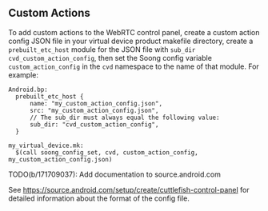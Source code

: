 ## Custom Actions

To add custom actions to the WebRTC control panel, create a custom action config
JSON file in your virtual device product makefile directory, create a
`prebuilt_etc_host` module for the JSON file with `sub_dir`
`cvd_custom_action_config`, then set the Soong config variable `custom_action_config`
in the `cvd` namespace to the name of that module. For example:

```
Android.bp:
  prebuilt_etc_host {
      name: "my_custom_action_config.json",
      src: "my_custom_action_config.json",
      // The sub_dir must always equal the following value:
      sub_dir: "cvd_custom_action_config",
  }

my_virtual_device.mk:
  $(call soong_config_set, cvd, custom_action_config, my_custom_action_config.json)
```

TODO(b/171709037): Add documentation to source.android.com

See https://source.android.com/setup/create/cuttlefish-control-panel for
detailed information about the format of the config file.
